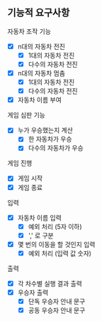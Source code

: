 ## 기능적 요구사항

자동차 조작 기능

- [x] n대의 자동차 전진
    - [x] 1대의 자동차 전진
    - [x] 다수의 자동차 전진
- [x] n대의 자동차 멈춤
    - [x] 1대의 자동차 전진
    - [x] 다수의 자동차 전진
- [x] 자동차 이름 부여

게임 심판 기능

- [x] 누가 우승했는지 계산
  - [x] 한 자동차가 우승
  - [x] 다수의 자동차가 우승

게임 진행

- [x] 게임 시작
- [x] 게임 종료

입력

- [x] 자동차 이름 입력
    - [x] 예외 처리 (5자 이하)
    - [x] ',' 로 구분
- [x] 몇 번의 이동을 할 것인지 입력
    - [x] 예외 처리 (입력 값 숫자)

출력

- [x] 각 차수별 실행 결과 출력
- [x] 우승자 출력
    - [x] 단독 우승자 안내 문구
    - [x] 공동 우승자 안내 문구